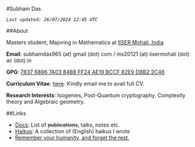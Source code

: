 #Subham Das

_`Last updated: 26/07/2024 12:45 UTC`_

##About 

Masters student, Majoring in Mathematics at [IISER Mohali, India](https://www.iisermohali.ac.in/)

**Email**: subhamdas965 (at) gmail (dot) com /  ms20121 (at) iisermohali (dot) ac (dot) in

**GPG**: [7837 6896 7A03 84B8 FF24 AE19 BCCF 82E9 DBB2 2C46](?page=pgp)

**Curriculum Vitae**: [here](https://cryptosubh.github.io/assets/CVredact.pdf). Kindly email me to avail full CV. 

**Research Interests**: Isogenies, Post-Quantum cryptography, Complexity theory and Algebraic geometry.

##Links 

- [Docs](?page=docs): List of ~~publications~~, talks, notes etc.  
- [Haikus](?page=haiku): A collection of (English) haikus I wrote
- [Remember your humanity, and forget the rest.](https://ahf.nuclearmuseum.org/ahf/key-documents/russell-einstein-manifesto/) 
























